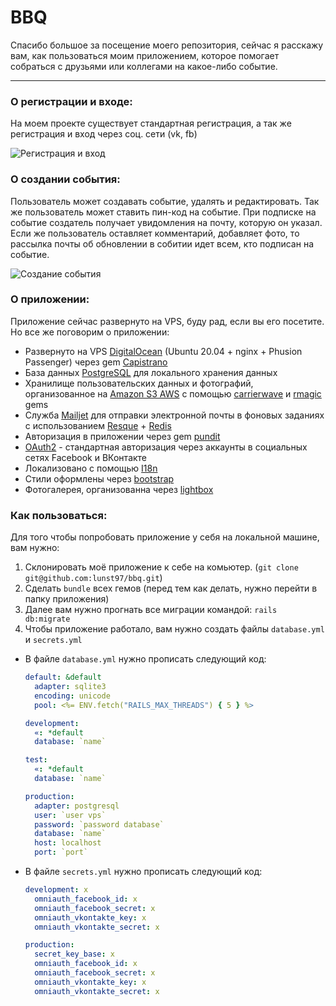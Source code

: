 # BBQ
Спасибо большое за посещение моего репозитория, сейчас я расскажу вам, как пользоваться моим приложением, которое помогает собраться с друзьями или коллегами на какое-либо событие.
____

### О регистрации и входе:
На моем проекте существует стандартная регистрация, а так же регистрация и вход через соц. сети (vk, fb)

![Регистрация и вход](https://user-images.githubusercontent.com/44715875/124612827-51d21c00-de7b-11eb-948b-9d85a83b37b8.gif)

### О создании события:
Пользователь может создавать событие, удалять и редактировать. Так же пользователь может ставить пин-код на событие. При подписке на событие создатель получает увидомления на почту, которую он указал. Если же пользователь оставляет комментарий, добавляет фото, то рассылка почты об обновлении в собитии идет всем, кто подписан на событие.

![Создание события](https://user-images.githubusercontent.com/44715875/124612701-37983e00-de7b-11eb-960b-c4286add833b.gif)

### О приложении:
Приложение сейчас развернуто на VPS, буду рад, если вы его посетите. Но все же поговорим о приложении:

- Развернуто на VPS [DigitalOcean](https://www.digitalocean.com/) (Ubuntu 20.04 + nginx + Phusion Passenger) через gem [Capistrano](https://github.com/capistrano/capistrano)
- База данных [PostgreSQL](https://www.postgresql.org/) для локального хранения данных
- Хранилище пользовательских данных и фотографий, организованное на [Amazon S3 AWS](https://aws.amazon.com/ru/s3/) c помощью [carrierwave](https://github.com/carrierwaveuploader/carrierwave) и [rmagic](https://github.com/rmagick/rmagick) gems
- Служба [Mailjet](https://www.mailjet.com/) для отправки электронной почты в фоновых заданиях с использованием [Resque](https://github.com/resque/resque) + [Redis](https://redis.io/)
- Авторизация в приложении через gem [pundit](https://github.com/varvet/pundit)
- [OAuth2](https://oauth.net/2/) - стандартная авторизация через аккаунты в социальных сетях Facebook и ВКонтакте
- Локализовано с помощью [I18n](http://rusrails.ru/rails-internationalization-i18n-api)
- Стили оформлены через [bootstrap](https://getbootstrap.com/)
- Фотогалерея, организованна через [lightbox](http://ashleydw.github.io/lightbox/)

### Как пользоваться:
Для того чтобы попробовать приложение у себя на локальной машине, вам нужно:
1. Склонировать моё приложение к себе на комьютер. (`git clone git@github.com:lunst97/bbq.git`)
2. Сделать `bundle` всех гемов (перед тем как делать, нужно перейти в папку приложения) 
3. Далее вам нужно прогнать все миграции командой: `rails db:migrate`
4. Чтобы приложение работало, вам нужно создать файлы `database.yml` и `secrets.yml`
- В файле `database.yml` нужно прописать следующий код:
  
  ```yml
  default: &default
    adapter: sqlite3
    encoding: unicode
    pool: <%= ENV.fetch("RAILS_MAX_THREADS") { 5 } %>

  development:
    «: *default
    database: `name`
  
  test:
    «: *default
    database: `name`

  production:
    adapter: postgresql
    user: `user vps`
    password: `password database`
    database: `name`
    host: localhost
    port: `port`
  ```
- В файле `secrets.yml` нужно прописать следующий код:
  ```yml
  development: x
    omniauth_facebook_id: x
    omniauth_facebook_secret: x
    omniauth_vkontakte_key: x
    omniauth_vkontakte_secret: x

  production:
    secret_key_base: x
    omniauth_facebook_id: x
    omniauth_facebook_secret: x
    omniauth_vkontakte_key: x
    omniauth_vkontakte_secret: x
  ```
